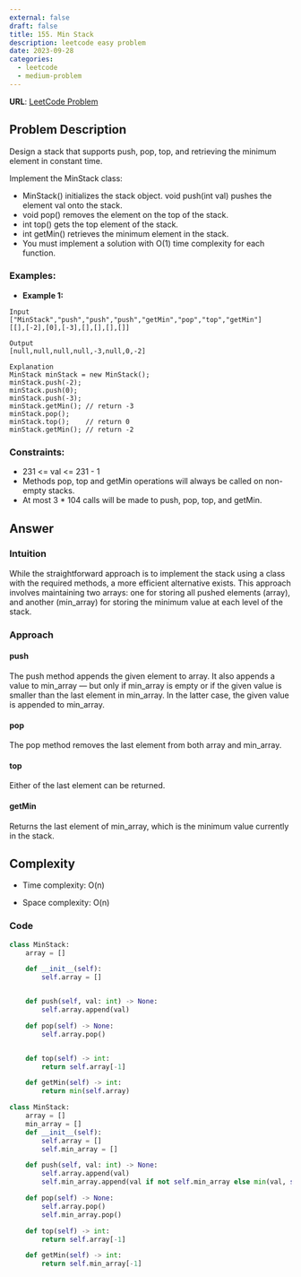 ```yaml
---
external: false
draft: false
title: 155. Min Stack
description: leetcode easy problem
date: 2023-09-28
categories:
  - leetcode
  - medium-problem
---
```


**URL**: [LeetCode Problem](https://leetcode.com/problems/contains-duplicate/description/)

## Problem Description

Design a stack that supports push, pop, top, and retrieving the minimum element in constant time.

Implement the MinStack class:

- MinStack() initializes the stack object.
  void push(int val) pushes the element val onto the stack.
- void pop() removes the element on the top of the stack.
- int top() gets the top element of the stack.
- int getMin() retrieves the minimum element in the stack.
- You must implement a solution with O(1) time complexity for each function.

### Examples:

- **Example 1:**

```plaintext
Input
["MinStack","push","push","push","getMin","pop","top","getMin"]
[[],[-2],[0],[-3],[],[],[],[]]

Output
[null,null,null,null,-3,null,0,-2]

Explanation
MinStack minStack = new MinStack();
minStack.push(-2);
minStack.push(0);
minStack.push(-3);
minStack.getMin(); // return -3
minStack.pop();
minStack.top();    // return 0
minStack.getMin(); // return -2
```

### Constraints:

- 231 <= val <= 231 - 1
- Methods pop, top and getMin operations will always be called on non-empty stacks.
- At most 3 \* 104 calls will be made to push, pop, top, and getMin.

## Answer

### Intuition

While the straightforward approach is to implement the stack using a class with the required methods, a more efficient alternative exists. This approach involves maintaining two arrays: one for storing all pushed elements (array), and another (min_array) for storing the minimum value at each level of the stack.

### Approach

#### push

The push method appends the given element to array. It also appends a value to min_array — but only if min_array is empty or if the given value is smaller than the last element in min_array. In the latter case, the given value is appended to min_array.

#### pop

The pop method removes the last element from both array and min_array.

#### top

Either of the last element can be returned.

#### getMin

Returns the last element of min_array, which is the minimum value currently in the stack.

## Complexity

- Time complexity: O(n)

- Space complexity: O(n)

### Code

```python
class MinStack:
    array = []

    def __init__(self):
        self.array = []


    def push(self, val: int) -> None:
        self.array.append(val)

    def pop(self) -> None:
        self.array.pop()


    def top(self) -> int:
        return self.array[-1]

    def getMin(self) -> int:
        return min(self.array)

```

```python
class MinStack:
    array = []
    min_array = []
    def __init__(self):
        self.array = []
        self.min_array = []

    def push(self, val: int) -> None:
        self.array.append(val)
        self.min_array.append(val if not self.min_array else min(val, self.min_array[-1]))

    def pop(self) -> None:
        self.array.pop()
        self.min_array.pop()

    def top(self) -> int:
        return self.array[-1]

    def getMin(self) -> int:
        return self.min_array[-1]
```
